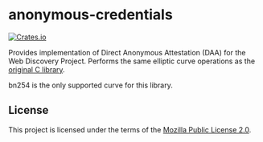 # anonymous-credentials

[![Crates.io](https://img.shields.io/crates/v/anonymous-credentials?style=for-the-badge)](https://crates.io/crates/anonymous-credentials)

Provides implementation of Direct Anonymous Attestation (DAA) for the Web Discovery Project. Performs the same elliptic curve operations as the [original C library](https://github.com/whotracksme/anonymous-credentials).

bn254 is the only supported curve for this library.

## License

This project is licensed under the terms of the [Mozilla Public License 2.0](LICENSE).
